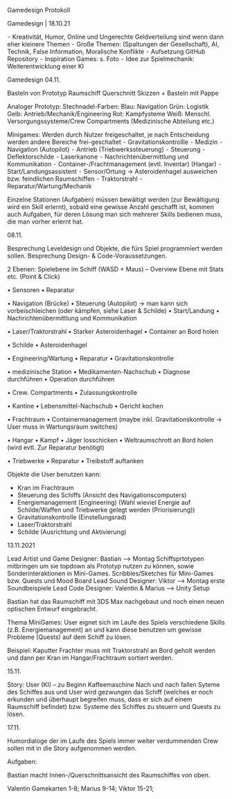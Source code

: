 Gamedesign Protokoll

Gamedesign | 18.10.21

⁃	Kreativität, Humor, Online und Ungerechte Geldverteilung sind wenn dann eher kleinere Themen
⁃	Große Themen: (Spaltungen der Gesellschaft), AI, Technik, False Information, Moralische Konflikte
⁃	Aufsetzung GitHub Repository
⁃	Inspiration Games: s. Foto
⁃	Idee zur Spielmechanik: Weiterentwicklung einer KI

Gamedesign 04.11.

Basteln von Prototyp Raumschiff Querschnitt
Skizzen + Basteln mit Pappe

Analoger Prototyp:
Stechnadel-Farben: 
Blau: Navigation
Grün: Logistik
Gelb: Antrieb/Mechanik/Engineering
Rot: Kampfysteme
Weiß: Menschl. Versorgungssysteme/Crew Compartments (Medizinische Abteilung etc.)

Minigames:
Werden durch Nutzer freigeschaltet, je nach Entscheidung werden andere Bereiche frei-geschaltet
⁃	Gravitationskontrollle
⁃	Medizin
⁃	Navigation (Autopilot)
⁃	Antrieb (Triebwerkssteuerung)
⁃	Steuerung
⁃	Deflektorschilde
⁃	Laserkanone
⁃	Nachrichtenübermittlung und Kommunikation
⁃	Container-/Frachtmanagement (evtl. Inventar) (Hangar)
⁃	Start/Landungsassistent
⁃	Sensor/Ortung -> Asteroidenhagel ausweichen bzw. feindlichen Raumschiffen
⁃	Traktorstrahl
⁃	Reparatur/Wartung/Mechanik

Einzelne Stationen (Aufgaben) müssen bewältigt werden (zur Bewältigung wird ein Skill erlernt), sobald eine gewisse Anzahl geschafft ist, kommen auch Aufgaben, für deren Lösung man sich mehrerer Skills bedienen muss, die man vorher erlernt hat.

08.11.

Besprechung Leveldesign und Objekte, die fürs Spiel programmiert werden sollen. Besprechung Design-  & Code-Voraussetzungen.

2 Ebenen:
Spielebene im Schiff (WASD + Maus) – Overview Ebene mit Stats etc. (Point & Click)

•	Sensoren
•	Reparatur

•	Navigation (Brücke)
•	Steuerung (Autopilot) -> man kann sich vorbeischleichen (oder kämpfen, siehe Laser & Schilde)
•	Start/Landung
•	Nachrichtenübermittlung und Kommunikation

•	Laser/Traktorstrahl
•	Starker Asteroidenhagel
•	Container an Bord holen

•	Schilde
•	Asteroidenhagel

•	Engineering/Wartung
•	Reparatur
•	Gravitationskontrolle

•	medizinische Station
•	Medikamenten-Nachschub
•	Diagnose durchführen
•	Operation durchführen

•	Crew. Compartments
•	Zulassungskontrolle

•	Kantine
•	Lebensmittel-Nachschub
•	Gericht kochen

•	Frachtraum
•	Containermanagement (maybe inkl. Gravitationskontrolle -> User muss in Wartungsraum switches)

•	Hangar
•	Kampf
•	Jäger losschicken
•	Weltraumschrott an Bord holen (wird evtl. Zur Reparatur benötigt)

•	Triebwerke
•	Reparatur
•	Treibstoff auftanken  

Objekte die User benutzen kann:

-   Kran im Frachtraum
-   Steuerung des Schiffs (Ansicht des Navigationscomputers)
-   Energiemanagement (Engineering) (Wahl wieviel Energie auf Schilde/Waffen und Triebwerke gelegt werden (Priorisierung))
-   Gravitationskontrolle (Einstellungsrad)
-   Laser/Traktorstrahl
-   Schilde (Ausrichtung und Aktivierung)

13.11.2021

Lead Artist und Game Designer: Bastian  --> Montag Schiffsprtotypen mitbringen um sie topdown als Prototyp nutzen zu können, sowie Sonderinteraktionen in Mini-Games. Scribbles/Sketches für Mini-Games bzw. Quests und Mood Board
Lead Sound Designer: Viktor             --> Montag erste Soundbeispiele
Lead Code Designer: Valentin & Marius   --> Unity Setup

Bastian hat das Raumschiff mit 3DS Max nachgebaut und noch einen neuen optischen Entwurf eingebracht.

Thema MiniGames: User eignet sich im Laufe des Spiels verschiedene Skills (z.B. Energiemanagement) an und kann diese benutzen um gewisse Probleme (Quests) auf dem Schiff zu lösen.

Beispiel: Kaputter Frachter muss mit Traktorstrahl an Bord geholt werden und dann per Kran im Hangar/Frachtraum sortiert werden.

15.11.

Story: User (KI) – zu Beginn Kaffeemaschine
Nach und nach fallen Syteme des Schiffes aus und User wird gezwungen das Schiff (welches er noch erkunden und überhaupt begreifen muss, dass er sich auf einem Raumschiff befindet) bzw. Systeme des Schiffes zu steuern und Quests zu lösen.

17.11.

Humordialoge der im Laufe des Spiels immer weiter verdummenden Crew sollen mit in die Story aufgenommen werden.

Aufgaben:

Bastian macht Innen-/Querschnittsansicht des Raumschiffes von oben.

Valentin Gamekarten 1-8; Marius 9-14; Viktor 15-21;